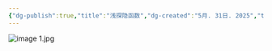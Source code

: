 ```yaml
---
{"dg-publish":true,"title":"浅探隐函数","dg-created":"5月. 31日. 2025","tags":["数学","高考","隐函数"],"permalink":"/浅探隐函数/","dgPassFrontmatter":true}
---
```


![image 1.jpg](/img/user/Pics/image%201.jpg)